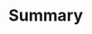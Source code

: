 # Summary

<!--
  Be sure your Pull Request includes:

  - JIRA ticket number in the title, and link in the summary
  - An accurate summary of what is being added/edited/removed
  - Tests (unit, component, e2e, etc.)
  - Updated documentation and well-commented code
  - Conventional Commits
-->
